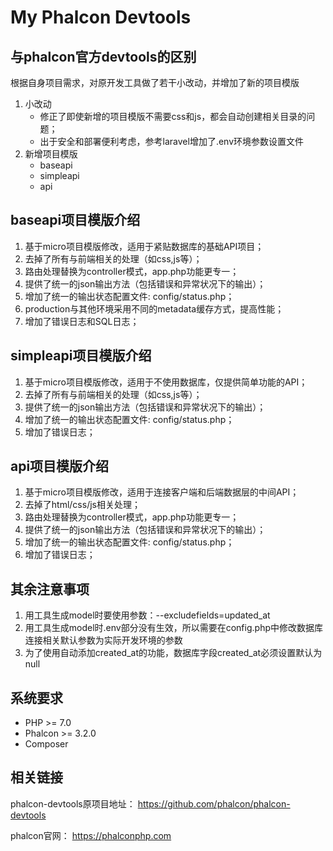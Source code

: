 # My Phalcon Devtools

## 与phalcon官方devtools的区别 

根据自身项目需求，对原开发工具做了若干小改动，并增加了新的项目模版
1. 小改动
    * 修正了即使新增的项目模版不需要css和js，都会自动创建相关目录的问题；
    * 出于安全和部署便利考虑，参考laravel增加了.env环境参数设置文件
2. 新增项目模版
    * baseapi
    * simpleapi
    * api

## baseapi项目模版介绍

1. 基于micro项目模版修改，适用于紧贴数据库的基础API项目；
2. 去掉了所有与前端相关的处理（如css,js等）；
3. 路由处理替换为controller模式，app.php功能更专一；
4. 提供了统一的json输出方法（包括错误和异常状况下的输出）；
5. 增加了统一的输出状态配置文件: config/status.php；
6. production与其他环境采用不同的metadata缓存方式，提高性能；
7. 增加了错误日志和SQL日志；

## simpleapi项目模版介绍

1. 基于micro项目模版修改，适用于不使用数据库，仅提供简单功能的API；
2. 去掉了所有与前端相关的处理（如css,js等）；
3. 提供了统一的json输出方法（包括错误和异常状况下的输出）；
4. 增加了统一的输出状态配置文件: config/status.php；
5. 增加了错误日志；

## api项目模版介绍
1. 基于micro项目模版修改，适用于连接客户端和后端数据层的中间API；
2. 去掉了html/css/js相关处理；
3. 路由处理替换为controller模式，app.php功能更专一；
4. 提供了统一的json输出方法（包括错误和异常状况下的输出）；
5. 增加了统一的输出状态配置文件: config/status.php；
6. 增加了错误日志；


## 其余注意事项
1. 用工具生成model时要使用参数：--excludefields=updated_at
2. 用工具生成model时.env部分没有生效，所以需要在config.php中修改数据库连接相关默认参数为实际开发环境的参数
3. 为了使用自动添加created_at的功能，数据库字段created_at必须设置默认为null

## 系统要求

* PHP >= 7.0
* Phalcon >= 3.2.0
* Composer

## 相关链接

phalcon-devtools原项目地址：
https://github.com/phalcon/phalcon-devtools

phalcon官网：
https://phalconphp.com
